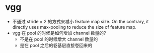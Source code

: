 # vgg

- 不通过 stride = 2 的方式来减小 feature map size. On the contrary, it directly uses max-pooling to reduce the size of feature map.
- vgg 在 pool 的时候是如何增加 channel 数量的?
  - 不是在 pool 的时候增大 channel 数量的
  - 是在 pool 之后的卷基层直接卷回来的